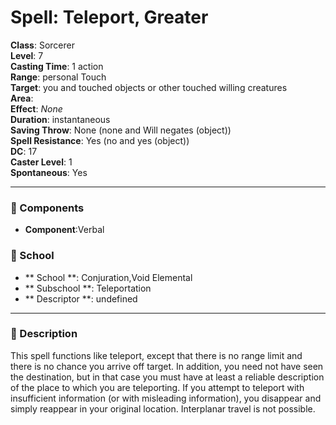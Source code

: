 
# Spell: Teleport, Greater
**Class**: Sorcerer  
**Level**: 7  
**Casting Time**: 1 action  
**Range**: personal Touch  
**Target**: you and touched objects or other touched willing creatures  
**Area**:   
**Effect**: _None_  
**Duration**: instantaneous  
**Saving Throw**: None (none and Will negates (object))  
**Spell Resistance**: Yes (no and yes (object))  
**DC**: 17  
**Caster Level**: 1  
**Spontaneous**: Yes

---

### 🔮 Components
- **Component**:Verbal

### 🏫 School
- ** School **: Conjuration,Void Elemental
- ** Subschool **: Teleportation
- ** Descriptor **: undefined
---

### 📜 Description
This spell functions like teleport, except that there is no range limit and there is no chance you arrive off target. In addition, you need not have seen the destination, but in that case you must have at least a reliable description of the place to which you are teleporting. If you attempt to teleport with insufficient information (or with misleading information), you disappear and simply reappear in your original location. Interplanar travel is not possible.
